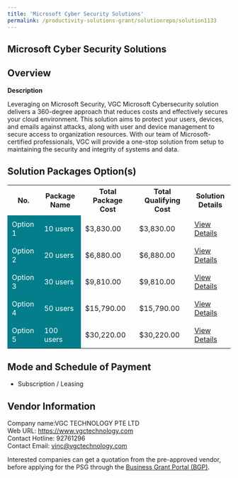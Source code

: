 ```yaml
---
title: 'Microsoft Cyber Security Solutions'
permalink: /productivity-solutions-grant/solutionrepo/solution1133
---
```


## Microsoft Cyber Security Solutions

## Overview

**Description**

Leveraging on Microsoft Security, VGC Microsoft Cybersecurity solution delivers a 360-degree approach that reduces costs and effectively secures your cloud environment. This solution aims to protect your users, devices, and emails against attacks, along with user and device management to secure access to organization resources. With our team of Microsoft-certified professionals, VGC will provide a one-stop solution from setup to maintaining the security and integrity of systems and data.

## Solution Packages Option(s)

<table>
<tr>
<th><b>No.</b></th>
<th><b>Package Name</b></th>
<th><b>Total Package Cost</b></th>
<th><b>Total Qualifying Cost</b></th>
<th><b>Solution Details</b></th>
</tr>
<tr>
<td style='padding: 10px; background-color: #037E8A; color: #FFFFFF;'>Option 1</td>
<td style='padding: 10px; background-color: #037E8A; color: #FFFFFF;'>10 users</td>
<td style='padding: 10px;'>$3,830.00</td>
<td style='padding: 10px;'>$3,830.00</td>
<td style='padding: 10px;'><a href='/images/psg/VGC_Desensitised_Annex_3_Part_1.pdf' target='_blank'>View Details</a></td>
</tr>
<tr>
<td style='padding: 10px; background-color: #037E8A; color: #FFFFFF;'>Option 2</td>
<td style='padding: 10px; background-color: #037E8A; color: #FFFFFF;'>20 users</td>
<td style='padding: 10px;'>$6,880.00</td>
<td style='padding: 10px;'>$6,880.00</td>
<td style='padding: 10px;'><a href='/images/psg/VGC_Desensitised_Annex_3_Part_2.pdf' target='_blank'>View Details</a></td>
</tr>
<tr>
<td style='padding: 10px; background-color: #037E8A; color: #FFFFFF;'>Option 3</td>
<td style='padding: 10px; background-color: #037E8A; color: #FFFFFF;'>30 users</td>
<td style='padding: 10px;'>$9,810.00</td>
<td style='padding: 10px;'>$9,810.00</td>
<td style='padding: 10px;'><a href='/images/psg/VGC_Desensitised_Annex_3_Part_3.pdf' target='_blank'>View Details</a></td>
</tr>
<tr>
<td style='padding: 10px; background-color: #037E8A; color: #FFFFFF;'>Option 4</td>
<td style='padding: 10px; background-color: #037E8A; color: #FFFFFF;'>50 users</td>
<td style='padding: 10px;'>$15,790.00</td>
<td style='padding: 10px;'>$15,790.00</td>
<td style='padding: 10px;'><a href='/images/psg/VGC_Desensitised_Annex_3_Part_4.pdf' target='_blank'>View Details</a></td>
</tr>
<tr>
<td style='padding: 10px; background-color: #037E8A; color: #FFFFFF;'>Option 5</td>
<td style='padding: 10px; background-color: #037E8A; color: #FFFFFF;'>100 users</td>
<td style='padding: 10px;'>$30,220.00</td>
<td style='padding: 10px;'>$30,220.00</td>
<td style='padding: 10px;'><a href='/images/psg/VGC_Desensitised_Annex_3_Part_5.pdf' target='_blank'>View Details</a></td>
</tr>
</table>

## Mode and Schedule of Payment

 - Subscription / Leasing

## Vendor Information

 Company name:VGC TECHNOLOGY PTE LTD<br>Web URL: https://www.vgctechnology.com <br>Contact Hotline: 92761296 <br>Contact Email: vinc@vgctechnology.com 

Interested companies can get a quotation from the pre-approved vendor, before applying for the PSG through the <a href='https://www.businessgrants.gov.sg/' target='_blank' rel='noopener'>Business Grant Portal (BGP)</a>.

<script src="/jquery/resize-tables.js"></script>
